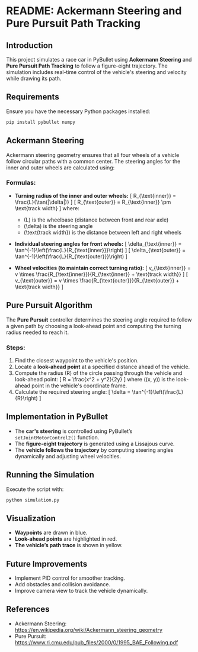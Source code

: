 # README: Ackermann Steering and Pure Pursuit Path Tracking

## Introduction
This project simulates a race car in PyBullet using **Ackermann Steering** and **Pure Pursuit Path Tracking** to follow a figure-eight trajectory. The simulation includes real-time control of the vehicle's steering and velocity while drawing its path.

## Requirements
Ensure you have the necessary Python packages installed:
```bash
pip install pybullet numpy
```

## Ackermann Steering
Ackermann steering geometry ensures that all four wheels of a vehicle follow circular paths with a common center. The steering angles for the inner and outer wheels are calculated using:

### Formulas:
- **Turning radius of the inner and outer wheels:**
  \[
  R_{\text{inner}} = \frac{L}{\tan(|\delta|)}
  \]
  \[
  R_{\text{outer}} = R_{\text{inner}} \pm \text{track width}
  \]
  where:
  - \(L\) is the wheelbase (distance between front and rear axle)
  - \(\delta\) is the steering angle
  - \(\text{track width}\) is the distance between left and right wheels

- **Individual steering angles for front wheels:**
  \[
  \delta_{\text{inner}} = \tan^{-1}\left(\frac{L}{R_{\text{inner}}}\right)
  \]
  \[
  \delta_{\text{outer}} = \tan^{-1}\left(\frac{L}{R_{\text{outer}}}\right)
  \]

- **Wheel velocities (to maintain correct turning ratio):**
  \[
  v_{\text{inner}} = v \times \frac{R_{\text{inner}}}{R_{\text{inner}} + \text{track width}}
  \]
  \[
  v_{\text{outer}} = v \times \frac{R_{\text{outer}}}{R_{\text{outer}} + \text{track width}}
  \]

## Pure Pursuit Algorithm
The **Pure Pursuit** controller determines the steering angle required to follow a given path by choosing a look-ahead point and computing the turning radius needed to reach it.

### Steps:
1. Find the closest waypoint to the vehicle's position.
2. Locate a **look-ahead point** at a specified distance ahead of the vehicle.
3. Compute the radius \(R\) of the circle passing through the vehicle and look-ahead point:
   \[
   R = \frac{x^2 + y^2}{2y}
   \]
   where \((x, y)\) is the look-ahead point in the vehicle's coordinate frame.
4. Calculate the required steering angle:
   \[
   \delta = \tan^{-1}\left(\frac{L}{R}\right)
   \]

## Implementation in PyBullet
- The **car's steering** is controlled using PyBullet’s `setJointMotorControl2()` function.
- The **figure-eight trajectory** is generated using a Lissajous curve.
- The **vehicle follows the trajectory** by computing steering angles dynamically and adjusting wheel velocities.

## Running the Simulation
Execute the script with:
```bash
python simulation.py
```

## Visualization
- **Waypoints** are drawn in blue.
- **Look-ahead points** are highlighted in red.
- **The vehicle’s path trace** is shown in yellow.

## Future Improvements
- Implement PID control for smoother tracking.
- Add obstacles and collision avoidance.
- Improve camera view to track the vehicle dynamically.

## References
- Ackermann Steering: https://en.wikipedia.org/wiki/Ackermann_steering_geometry
- Pure Pursuit: https://www.ri.cmu.edu/pub_files/2000/0/1995_BAE_Following.pdf

